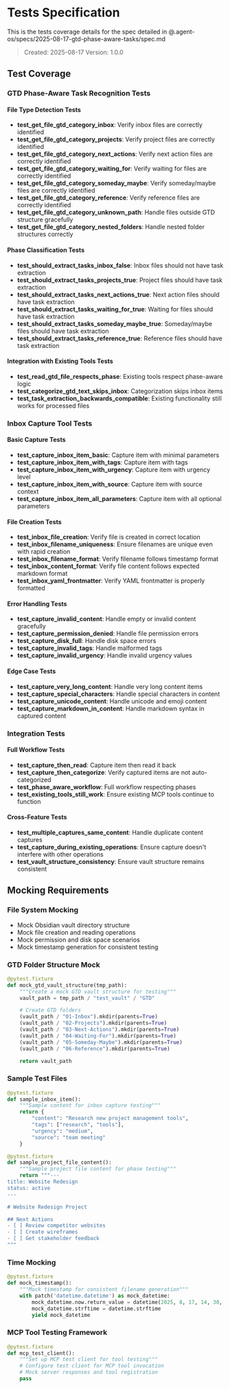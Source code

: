 # Tests Specification

This is the tests coverage details for the spec detailed in @.agent-os/specs/2025-08-17-gtd-phase-aware-tasks/spec.md

> Created: 2025-08-17
> Version: 1.0.0

## Test Coverage

### GTD Phase-Aware Task Recognition Tests

#### File Type Detection Tests
- **test_get_file_gtd_category_inbox**: Verify inbox files are correctly identified
- **test_get_file_gtd_category_projects**: Verify project files are correctly identified
- **test_get_file_gtd_category_next_actions**: Verify next action files are correctly identified
- **test_get_file_gtd_category_waiting_for**: Verify waiting for files are correctly identified
- **test_get_file_gtd_category_someday_maybe**: Verify someday/maybe files are correctly identified
- **test_get_file_gtd_category_reference**: Verify reference files are correctly identified
- **test_get_file_gtd_category_unknown_path**: Handle files outside GTD structure gracefully
- **test_get_file_gtd_category_nested_folders**: Handle nested folder structures correctly

#### Phase Classification Tests
- **test_should_extract_tasks_inbox_false**: Inbox files should not have task extraction
- **test_should_extract_tasks_projects_true**: Project files should have task extraction
- **test_should_extract_tasks_next_actions_true**: Next action files should have task extraction
- **test_should_extract_tasks_waiting_for_true**: Waiting for files should have task extraction
- **test_should_extract_tasks_someday_maybe_true**: Someday/maybe files should have task extraction
- **test_should_extract_tasks_reference_true**: Reference files should have task extraction

#### Integration with Existing Tools Tests
- **test_read_gtd_file_respects_phase**: Existing tools respect phase-aware logic
- **test_categorize_gtd_text_skips_inbox**: Categorization skips inbox items
- **test_task_extraction_backwards_compatible**: Existing functionality still works for processed files

### Inbox Capture Tool Tests

#### Basic Capture Tests
- **test_capture_inbox_item_basic**: Capture item with minimal parameters
- **test_capture_inbox_item_with_tags**: Capture item with tags
- **test_capture_inbox_item_with_urgency**: Capture item with urgency level
- **test_capture_inbox_item_with_source**: Capture item with source context
- **test_capture_inbox_item_all_parameters**: Capture item with all optional parameters

#### File Creation Tests
- **test_inbox_file_creation**: Verify file is created in correct location
- **test_inbox_filename_uniqueness**: Ensure filenames are unique even with rapid creation
- **test_inbox_filename_format**: Verify filename follows timestamp format
- **test_inbox_content_format**: Verify file content follows expected markdown format
- **test_inbox_yaml_frontmatter**: Verify YAML frontmatter is properly formatted

#### Error Handling Tests
- **test_capture_invalid_content**: Handle empty or invalid content gracefully
- **test_capture_permission_denied**: Handle file permission errors
- **test_capture_disk_full**: Handle disk space errors
- **test_capture_invalid_tags**: Handle malformed tags
- **test_capture_invalid_urgency**: Handle invalid urgency values

#### Edge Case Tests
- **test_capture_very_long_content**: Handle very long content items
- **test_capture_special_characters**: Handle special characters in content
- **test_capture_unicode_content**: Handle unicode and emoji content
- **test_capture_markdown_in_content**: Handle markdown syntax in captured content

### Integration Tests

#### Full Workflow Tests
- **test_capture_then_read**: Capture item then read it back
- **test_capture_then_categorize**: Verify captured items are not auto-categorized
- **test_phase_aware_workflow**: Full workflow respecting phases
- **test_existing_tools_still_work**: Ensure existing MCP tools continue to function

#### Cross-Feature Tests
- **test_multiple_captures_same_content**: Handle duplicate content captures
- **test_capture_during_existing_operations**: Ensure capture doesn't interfere with other operations
- **test_vault_structure_consistency**: Ensure vault structure remains consistent

## Mocking Requirements

### File System Mocking
- Mock Obsidian vault directory structure
- Mock file creation and reading operations
- Mock permission and disk space scenarios
- Mock timestamp generation for consistent testing

### GTD Folder Structure Mock
```python
@pytest.fixture
def mock_gtd_vault_structure(tmp_path):
    """Create a mock GTD vault structure for testing"""
    vault_path = tmp_path / "test_vault" / "GTD"

    # Create GTD folders
    (vault_path / "01-Inbox").mkdir(parents=True)
    (vault_path / "02-Projects").mkdir(parents=True)
    (vault_path / "03-Next-Actions").mkdir(parents=True)
    (vault_path / "04-Waiting-For").mkdir(parents=True)
    (vault_path / "05-Someday-Maybe").mkdir(parents=True)
    (vault_path / "06-Reference").mkdir(parents=True)

    return vault_path
```

### Sample Test Files
```python
@pytest.fixture
def sample_inbox_item():
    """Sample content for inbox capture testing"""
    return {
        "content": "Research new project management tools",
        "tags": ["research", "tools"],
        "urgency": "medium",
        "source": "team meeting"
    }

@pytest.fixture
def sample_project_file_content():
    """Sample project file content for phase testing"""
    return """---
title: Website Redesign
status: active
---

# Website Redesign Project

## Next Actions
- [ ] Review competitor websites
- [ ] Create wireframes
- [ ] Get stakeholder feedback
"""
```

### Time Mocking
```python
@pytest.fixture
def mock_timestamp():
    """Mock timestamp for consistent filename generation"""
    with patch('datetime.datetime') as mock_datetime:
        mock_datetime.now.return_value = datetime(2025, 8, 17, 14, 30, 22)
        mock_datetime.strftime = datetime.strftime
        yield mock_datetime
```

### MCP Tool Testing Framework
```python
@pytest.fixture
def mcp_test_client():
    """Set up MCP test client for tool testing"""
    # Configure test client for MCP tool invocation
    # Mock server responses and tool registration
    pass
```

